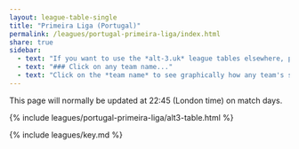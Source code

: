 ```yaml
---
layout: league-table-single
title: "Primeira Liga (Portugal)"
permalink: /leagues/portugal-primeira-liga/index.html
share: true
sidebar:
  - text: "If you want to use the *alt-3.uk* league tables elsewhere, please be sure to read the [License and Disclaimer](/about/license) page first."
  - text: "### Click on any team name..."
  - text: "Click on the *team name* to see graphically how any team's schedule strength evolves through the season."
---
```


This page will normally be updated at 22:45 (London time) on match days.

{% include leagues/portugal-primeira-liga/alt3-table.html %}

{% include leagues/key.md %}
